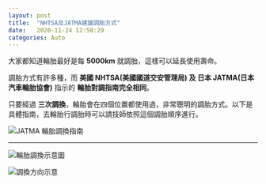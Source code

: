 ```yaml
---
layout: post
title:  "NHTSA及JATMA建議調胎方式"
date:   2020-11-24 12:58:29
categories: Auto
---
```

大家都知道輪胎最好是每 **5000km** 就調胎，這樣可以延長使用壽命。

調胎方式有許多種，而 **美國 NHTSA(美國國道交安管理局) 及 日本 JATMA(日本汽車輪胎協會)** 指示的 **輪胎對調指南完全相同**。

只要經過 **三次調換**，輪胎會在四個位置都使用過，非常聰明的調胎方式。以下是具體指南，去輪胎行調胎時可以請技師依照這個調胎順序進行。

![JATMA 輪胎調換指南](https://www.jatma.or.jp/media/tireohanashi/images/pic310.png)

---

![輪胎調換示意圖](https://attach.mobile01.com/attach/202307/mobile01-2e1893169f4c34081d996c1dca417758.png)

![調換方向示意](https://attach.mobile01.com/attach/202307/mobile01-655ab00dedfbbd50600b92d27169eddd.png)
